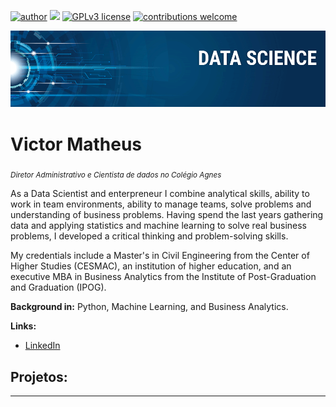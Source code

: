 [![author](https://img.shields.io/badge/author-vmfarias-red.svg)](https://www.linkedin.com/in/victor-matheus-farias-94a444140/) [![](https://img.shields.io/badge/python-3.7+-blue.svg)](https://www.python.org/downloads/release/python-365/) [![GPLv3 license](https://img.shields.io/badge/License-GPLv3-blue.svg)](http://perso.crans.org/besson/LICENSE.html) [![contributions welcome](https://img.shields.io/badge/contributions-welcome-brightgreen.svg?style=flat)](https://github.com/victormfarias/data_science/issues)

<p align="center">
  <img src="banner.png" >
</p>

# Victor Matheus
<sub>*Diretor Administrativo e Cientista de dados no Colégio Agnes*</sub>

As a Data Scientist and enterpreneur I combine analytical skills, ability to work in team environments, ability to manage teams, solve problems and understanding of business problems. Having spend the last years gathering data and applying statistics and machine learning to solve real business problems, I developed a critical thinking and problem-solving skills.

My credentials include a Master's in Civil Engineering from the Center of Higher Studies (CESMAC), an institution of higher education, and an executive MBA in Business Analytics from the Institute of Post-Graduation and Graduation (IPOG).

**Background in:** Python, Machine Learning, and Business Analytics.

**Links:**
* [LinkedIn](https://www.linkedin.com/in/victor-matheus-farias-94a444140/)



## Projetos:


---
